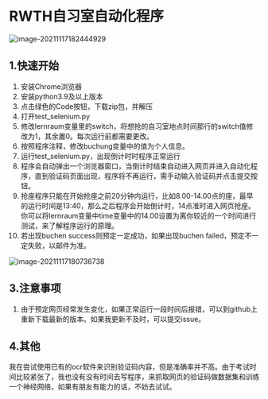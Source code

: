 # RWTH自习室自动化程序


![image-20211117182444929](https://i.loli.net/2021/11/18/FoOYsD5hGQMcrIA.png)

## 1.快速开始

1. 安装Chrome浏览器
2. 安装python3.9及以上版本
3. 点击绿色的Code按钮，下载zip包，并解压
4. 打开test_selenium.py
5. 修改lernraum变量里的switch，将想抢的自习室地点时间那行的switch值修改为1，其余置0。每次运行前都需要更改。
6. 按照程序注释，修改buchung变量中的值为个人信息。
7. 运行test_selenium.py，出现倒计时时程序正常运行
8. 程序会自动弹出一个浏览器窗口，当倒计时结束自动进入网页并进入自动化程序，直到验证码页面出现，程序将不再运行，需手动输入验证码并点击提交按钮。
9. 抢座程序只能在开始抢座之前20分钟内运行，比如8.00-14.00点的座，最早的运行时间是13:40，那么之后程序会开始倒计时，14点准时进入网页抢座。你可以将lernraum变量中time变量中的14.00设置为离你较近的一个时间进行测试，来了解程序运行的原理。
10. 若出现buchen success则预定一定成功，如果出现buchen failed，预定不一定失败，以邮件为准。

![image-20211117180736738](https://i.loli.net/2021/11/18/BbOo1FpGwiJjrWS.png)

## 3.注意事项

1. 由于预定网页经常发生变化，如果正常运行一段时间后报错，可以到github上重新下载最新的版本。如果我更新不及时，可以提交issue。

## 4.其他
我在尝试使用已有的ocr软件来识别验证码内容，但是准确率并不高。由于考试时间比较紧张了，我也没有没有时间去写程序，来抓取网页的验证码做数据集和训练一个神经网络，如果有朋友有能力的话，不妨去试试。